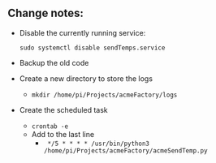 ## Change notes: ##

* Disable the currently running service:

     ``` sudo systemctl disable sendTemps.service ```

* Backup the old code 

* Create a new directory to store the logs
  * ``` mkdir /home/pi/Projects/acmeFactory/logs ```

* Create the scheduled task
  * ``` crontab -e ```
  * Add to the last line
     * ```	*/5 * * * * /usr/bin/python3 /home/pi/Projects/acmeFactory/acmeSendTemp.py ```
